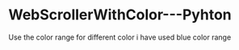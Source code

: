 # WebScrollerWithColor---Pyhton


Use the color range for different color i have used blue color range
